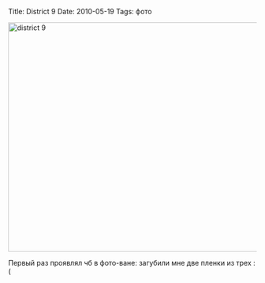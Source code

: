 Title: District 9
Date: 2010-05-19
Tags: фото

<div class="text"><p><a href="http://www.flickr.com/photos/alexeypegov/4621660363/" title="district 9 by a-pegov, on Flickr"><img src="http://farm5.static.flickr.com/4033/4621660363_d4ba6bb358_o.jpg" width="700" height="464" alt="district 9" /></a></p>
<p>Первый раз проявлял чб в фото-ване: загубили мне две пленки из трех :(</p></div>
